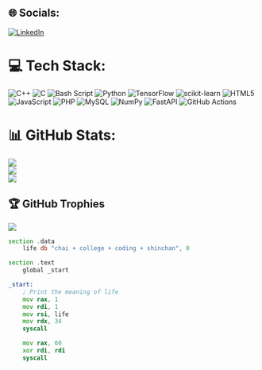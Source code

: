 
## 🌐 Socials:
[![LinkedIn](https://img.shields.io/badge/LinkedIn-%230077B5.svg?logo=linkedin&logoColor=white)](https://linkedin.com/in/puneet-v-171885310)

# 💻 Tech Stack:
![C++](https://img.shields.io/badge/c++-%2300599C.svg?style=for-the-badge&logo=c%2B%2B&logoColor=white) ![C](https://img.shields.io/badge/c-%2300599C.svg?style=for-the-badge&logo=c&logoColor=white) ![Bash Script](https://img.shields.io/badge/bash_script-%23121011.svg?style=for-the-badge&logo=gnu-bash&logoColor=white) ![Python](https://img.shields.io/badge/python-3670A0?style=for-the-badge&logo=python&logoColor=ffdd54) ![TensorFlow](https://img.shields.io/badge/TensorFlow-%23FF6F00.svg?style=for-the-badge&logo=TensorFlow&logoColor=white) ![scikit-learn](https://img.shields.io/badge/scikit--learn-%23F7931E.svg?style=for-the-badge&logo=scikit-learn&logoColor=white) ![HTML5](https://img.shields.io/badge/html5-%23E34F26.svg?style=for-the-badge&logo=html5&logoColor=white) ![JavaScript](https://img.shields.io/badge/javascript-%23323330.svg?style=for-the-badge&logo=javascript&logoColor=%23F7DF1E) ![PHP](https://img.shields.io/badge/php-%23777BB4.svg?style=for-the-badge&logo=php&logoColor=white) ![MySQL](https://img.shields.io/badge/mysql-4479A1.svg?style=for-the-badge&logo=mysql&logoColor=white) ![NumPy](https://img.shields.io/badge/numpy-%23013243.svg?style=for-the-badge&logo=numpy&logoColor=white) ![FastAPI](https://img.shields.io/badge/FastAPI-005571?style=for-the-badge&logo=fastapi) ![GitHub Actions](https://img.shields.io/badge/github%20actions-%232671E5.svg?style=for-the-badge&logo=githubactions&logoColor=white)
# 📊 GitHub Stats:
![](https://github-readme-stats.vercel.app/api?username=PunVas&theme=tokyonight&hide_border=false&include_all_commits=false&count_private=true)<br/>
![](https://github-readme-streak-stats.herokuapp.com/?user=PunVas&theme=tokyonight&hide_border=false)<br/>
![](https://github-readme-stats.vercel.app/api/top-langs/?username=PunVas&theme=tokyonight&hide_border=false&include_all_commits=false&count_private=true&layout=compact)

## 🏆 GitHub Trophies
![](https://github-profile-trophy.vercel.app/?username=PunVas&theme=tokyonight&no-frame=false&no-bg=false&margin-w=4)


```asm
section .data
    life db "chai + college + coding + shinchan", 0

section .text
    global _start

_start:
    ; Print the meaning of life
    mov rax, 1
    mov rdi, 1
    mov rsi, life
    mov rdx, 34
    syscall

    mov rax, 60
    xor rdi, rdi
    syscall
```

<!DOCTYPE html>
<html lang="en">
<head>
    <meta charset="UTF-8">
    <meta name="viewport" content="width=device-width, initial-scale=1.0">
    <title>Read Cookie XYZ</title>
    <style>
        /* CSS Rule: This will trigger a request to read_cookie.php when the #cookie-reader element is present */
        /* Note: Using background-image is often less intrusive than 'content' for pseudo-elements if you don't need the content itself */
        #cookie-reader {
            /* This URL triggers the PHP script to read the cookie */
            background-image: url('read_cookie.php?action=read-xyz');
            /* Make the element invisible if you don't need it visible */
            position: absolute;
            left: -9999px;
        }

        /* Optional: Style an element to display the cookie value if needed */
        .cookie-display {
            margin-top: 20px;
            padding: 10px;
            border: 1px solid #ccc;
            background-color: #f9f9f9;
        }
    </style>
</head>
<body>

    <h1>Reading Cookie Example</h1>
    <p>This page demonstrates reading a cookie named 'xyz' using CSS to trigger a PHP script.</p>

    <!-- This hidden element triggers the CSS rule that fetches the PHP script -->
    <div id="cookie-reader" aria-hidden="true"></div>

    <!-- Optional: Element to display the cookie value, populated by the PHP script -->
    <div class="cookie-display">
        <strong>Cookie 'xyz' Value (as seen by PHP on load):</strong>
        <?php
        // This PHP block runs *once* when the main page loads,
        // showing the value if it existed *at that moment*.
        if (isset($_COOKIE['xyz'])) {
            echo htmlspecialchars($_COOKIE['xyz']); // Use htmlspecialchars to prevent XSS
        } else {
            echo 'Cookie "xyz" not found or not set.';
        }
        ?>
    </div>

    <!-- Optional: Link to set the cookie for testing -->
    <p><a href="read_cookie.php?action=set-xyz&value=test_value_<?php echo time(); ?>">Set Cookie 'xyz' to a test value</a> (This will trigger the PHP script directly)</p>

</body>
</html>
